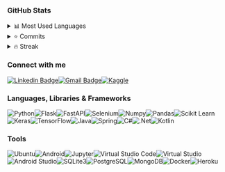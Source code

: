 ### GitHub Stats

<details>
  <summary>
    <a>📊</a> Most Used Languages
  </summary>
  <p>
    <img src="https://github-readme-stats.vercel.app/api/top-langs/?username=RichardOkubo&hide=jupyter%20notebook,C,css,gherkin,html,makefile,shell,mako,batchfile,dockerfile&langs_count=10&layout=compact&theme=vue" alt="Most Used Stats"/>
  </p>
</details>
<details>
  <summary>
    <a>⭐</a> Commits
  </summary>
  <p>
    <img align="center" src="https://github-readme-stats.vercel.app/api?username=RichardOkubo&show_icons=true&theme=vue" alt="GitHub Stats"/>
  </p>
</details>
<details>
  <summary>
    <a>🔥</a> Streak
  </summary>
  <p>
    <img align="center" src="https://github-readme-streak-stats.herokuapp.com?user=RichardOkubo&theme=vue" alt="GitHub Stats"/>
  </p>
</details>



### Connect with me

[![Linkedin Badge](https://img.shields.io/badge/-LinkedIn-blue?style=for-the-badge&logo=Linkedin&logoColor=white&link=https://https://www.linkedin.com/in/richard-okubo/)](https://www.linkedin.com/in/richard-okubo/)[![Gmail Badge](https://img.shields.io/badge/-Gmail-c14438?style=for-the-badge&logo=Gmail&logoColor=white&link=mailto:richardlopesneves@gmail.com)](mailto:richardlopesneves@gmail.com)[![Kaggle](https://img.shields.io/badge/Kaggle-20BEFF?style=for-the-badge&logo=Kaggle&logoColor=white)](https://www.kaggle.com/richardokubo)



### Languages, Libraries & Frameworks

![Python](https://img.shields.io/badge/Python-3776AB?style=for-the-badge&logo=python&logoColor=white)![Flask](https://img.shields.io/badge/Flask-000000?style=for-the-badge&logo=flask&logoColor=white)![FastAPI](https://img.shields.io/badge/fastapi-109989?style=for-the-badge&logo=FASTAPI&logoColor=white)![Selenium](https://img.shields.io/badge/Selenium-43B02A?style=for-the-badge&logo=Selenium&logoColor=white)![Numpy](https://img.shields.io/badge/Numpy-777BB4?style=for-the-badge&logo=numpy&logoColor=white)![Pandas](https://img.shields.io/badge/Pandas-2C2D72?style=for-the-badge&logo=pandas&logoColor=white)![Scikit Learn](https://img.shields.io/badge/scikit_learn-F7931E?style=for-the-badge&logo=scikit-learn&logoColor=white)![Keras](https://img.shields.io/badge/Keras-D00000?style=for-the-badge&logo=Keras&logoColor=white)![TensorFlow](https://img.shields.io/badge/TensorFlow-FF6F00?style=for-the-badge&logo=TensorFlow&logoColor=white)![Java](https://img.shields.io/badge/Java-ED8B00?style=for-the-badge&logo=java&logoColor=white)![Spring](https://img.shields.io/badge/Spring-6DB33F?style=for-the-badge&logo=spring&logoColor=white)![C#](https://img.shields.io/badge/C%23-239120?style=for-the-badge&logo=c-sharp&logoColor=white)![.Net](https://img.shields.io/badge/.NET-5C2D91?style=for-the-badge&logo=dot-net&logoColor=white)![Kotlin](https://img.shields.io/badge/Kotlin-0095D5?&style=for-the-badge&logo=kotlin&logoColor=white)



### Tools

![Ubuntu](https://img.shields.io/badge/Ubuntu-E95420?style=for-the-badge&logo=ubuntu&logoColor=white)![Android](https://img.shields.io/badge/Android-3DDC84?style=for-the-badge&logo=android&logoColor=white)![Jupyter](https://img.shields.io/badge/Jupyter-F37626.svg?&style=for-the-badge&logo=Jupyter&logoColor=white)![Virtual Studio Code](https://img.shields.io/badge/Visual_Studio_Code-0078D4?style=for-the-badge&logo=visual%20studio%20code&logoColor=white)![Virtual Studio](https://img.shields.io/badge/Visual_Studio-5C2D91?style=for-the-badge&logo=visual%20studio&logoColor=white)![Android Studio](https://img.shields.io/badge/Android_Studio-3DDC84?style=for-the-badge&logo=android-studio&logoColor=white)![SQLite3](https://img.shields.io/badge/SQLite-07405E?style=for-the-badge&logo=sqlite&logoColor=white)![PostgreSQL](https://img.shields.io/badge/PostgreSQL-316192?style=for-the-badge&logo=postgresql&logoColor=white)![MongoDB](https://img.shields.io/badge/MongoDB-4EA94B?style=for-the-badge&logo=mongodb&logoColor=white)![Docker](https://img.shields.io/badge/Docker-2CA5E0?style=for-the-badge&logo=docker&logoColor=white)![Heroku](https://img.shields.io/badge/Heroku-430098?style=for-the-badge&logo=heroku&logoColor=white)

